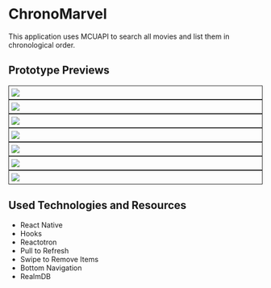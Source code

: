 # ChronoMarvel

This application uses MCUAPI to search all movies and list them in chronological order.

## Prototype Previews
<div style="display: flex; flex-direction: column;">
  <img src="./previews/preview1.jpg" style="padding: 5px; border: 1px solid #222">
  <img src="./previews/preview2.jpg" style="padding: 5px; border: 1px solid #222">
  <img src="./previews/preview3.jpg" style="padding: 5px; border: 1px solid #222">
  <img src="./previews/preview4.jpg" style="padding: 5px; border: 1px solid #222">
  <img src="./previews/preview5.jpg" style="padding: 5px; border: 1px solid #222">
  <img src="./previews/preview6.jpg" style="padding: 5px; border: 1px solid #222">
  <img src="./previews/preview7.jpg" style="padding: 5px; border: 1px solid #222">
</div>

## Used Technologies and Resources
 - React Native
 - Hooks
 - Reactotron
 - Pull to Refresh
 - Swipe to Remove Items
 - Bottom Navigation
 - RealmDB
